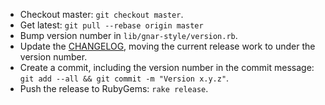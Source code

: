 * Checkout master: `git checkout master`.
* Get latest: `git pull --rebase origin master`
* Bump version number in `lib/gnar-style/version.rb`.
* Update the [CHANGELOG](CHANGELOG.md), moving the current release work to under the version number.
* Create a commit, including the version number in the commit message: `git add
  --all && git commit -m "Version x.y.z"`.
* Push the release to RubyGems: `rake release`.
